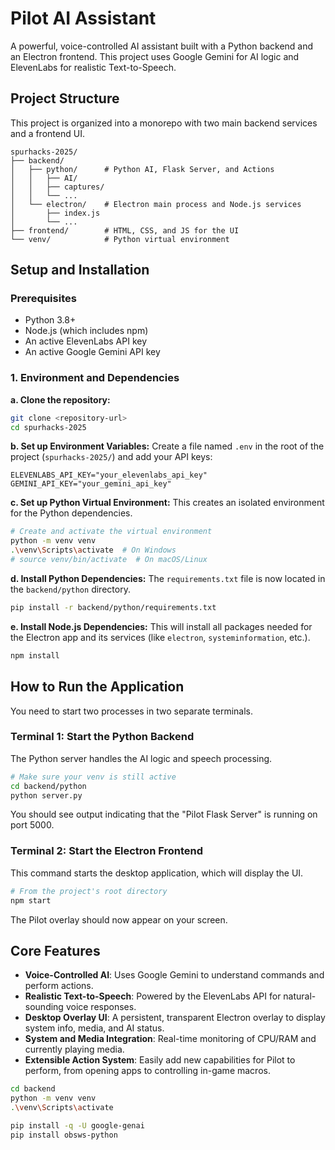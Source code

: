# Pilot AI Assistant

A powerful, voice-controlled AI assistant built with a Python backend and an Electron frontend. This project uses Google Gemini for AI logic and ElevenLabs for realistic Text-to-Speech.

## Project Structure

This project is organized into a monorepo with two main backend services and a frontend UI.

```
spurhacks-2025/
├── backend/
│   ├── python/      # Python AI, Flask Server, and Actions
│   │   ├── AI/
│   │   ├── captures/
│   │   └── ...
│   └── electron/    # Electron main process and Node.js services
│       ├── index.js
│       └── ...
├── frontend/        # HTML, CSS, and JS for the UI
└── venv/            # Python virtual environment
```

## Setup and Installation

### Prerequisites
- Python 3.8+
- Node.js (which includes npm)
- An active ElevenLabs API key
- An active Google Gemini API key

### 1. Environment and Dependencies

**a. Clone the repository:**
```bash
git clone <repository-url>
cd spurhacks-2025
```

**b. Set up Environment Variables:**
Create a file named `.env` in the root of the project (`spurhacks-2025/`) and add your API keys:
```env
ELEVENLABS_API_KEY="your_elevenlabs_api_key"
GEMINI_API_KEY="your_gemini_api_key"
```

**c. Set up Python Virtual Environment:**
This creates an isolated environment for the Python dependencies.
```bash
# Create and activate the virtual environment
python -m venv venv
.\venv\Scripts\activate  # On Windows
# source venv/bin/activate  # On macOS/Linux
```

**d. Install Python Dependencies:**
The `requirements.txt` file is now located in the `backend/python` directory.
```bash
pip install -r backend/python/requirements.txt
```

**e. Install Node.js Dependencies:**
This will install all packages needed for the Electron app and its services (like `electron`, `systeminformation`, etc.).
```bash
npm install
```

## How to Run the Application

You need to start two processes in two separate terminals.

### Terminal 1: Start the Python Backend

The Python server handles the AI logic and speech processing.
```bash
# Make sure your venv is still active
cd backend/python
python server.py
```
You should see output indicating that the "Pilot Flask Server" is running on port 5000.

### Terminal 2: Start the Electron Frontend

This command starts the desktop application, which will display the UI.
```bash
# From the project's root directory
npm start
```
The Pilot overlay should now appear on your screen.

## Core Features
- **Voice-Controlled AI**: Uses Google Gemini to understand commands and perform actions.
- **Realistic Text-to-Speech**: Powered by the ElevenLabs API for natural-sounding voice responses.
- **Desktop Overlay UI**: A persistent, transparent Electron overlay to display system info, media, and AI status.
- **System and Media Integration**: Real-time monitoring of CPU/RAM and currently playing media.
- **Extensible Action System**: Easily add new capabilities for Pilot to perform, from opening apps to controlling in-game macros.

```bash
cd backend
python -m venv venv 
.\venv\Scripts\activate

pip install -q -U google-genai
pip install obsws-python

```